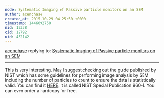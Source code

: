 ```yaml
---
node: Systematic Imaging of Passive particle monitors on an SEM
author: acenchase
created_at: 2015-10-29 04:25:50 +0000
timestamp: 1446092750
nid: 12338
cid: 12792
uid: 452142
---
```




[acenchase](../profile/acenchase) replying to: [Systematic Imaging of Passive particle monitors on an SEM](../notes/mathew/10-27-2015/systematic-imaging-of-passive-particle-monitors-on-an-sem)

----
This is very interesting.  May I suggest checking out the guide published by NIST which has some guidelines for performing image analysis by SEM including the number of particles to count to ensure the data is statistically valid.  You can find it [HERE](http://www.nist.gov/customcf/get_pdf.cfm?pub_id=850451).  It is called NIST Special Publication 960-1.  You can even order a hardcopy for free.
